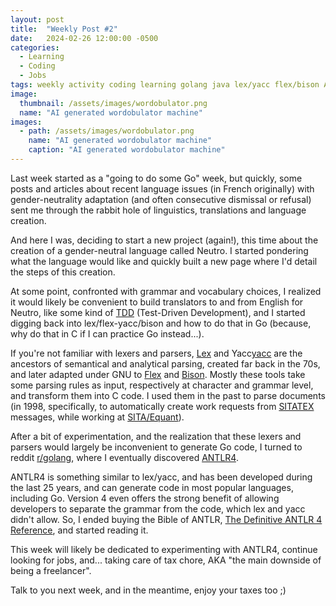 ```yaml
---
layout: post
title:  "Weekly Post #2"
date:   2024-02-26 12:00:00 -0500
categories:
  - Learning
  - Coding
  - Jobs
tags: weekly activity coding learning golang java lex/yacc flex/bison ANTLR4 neutro languages
image:
  thumbnail: /assets/images/wordobulator.png
  name: "AI generated wordobulator machine"
images:
  - path: /assets/images/wordobulator.png
    name: "AI generated wordobulator machine"
    caption: "AI generated wordobulator machine"
---
```

Last week started as a "going to do some Go" week, but quickly, some posts and articles
about recent language issues (in French originally) with gender-neutrality adaptation
(and often consecutive dismissal or refusal) sent me through the rabbit hole of linguistics,
translations and language creation.

And here I was, deciding to start a new project (again!), this time about the creation of a
gender-neutral language called Neutro. I started pondering what the language would like and
quickly built a new page where I'd detail the steps of this creation.

At some point, confronted with grammar and vocabulary choices, I realized it would likely be
convenient to build translators to and from English for Neutro, like some kind of [TDD][TDD]
(Test-Driven Development), and I started digging back into lex/flex-yacc/bison and how to do
that in Go (because, why do that in C if I can practice Go instead...).

If you're not familiar with lexers and parsers, [Lex][lex] and Yacc[yacc] are the ancestors of semantical and
analytical parsing, created far back in the 70s, and later adapted under GNU to [Flex][flex] and [Bison][bison].
Mostly these tools take some parsing rules as input, respectively at character and grammar level, and transform
them into C code. I used them in the past to parse documents (in 1998, specifically, to automatically
create work requests from [SITATEX][SITATEX] messages, while working at [SITA/Equant][SITA]).

After a bit of experimentation, and the realization that these lexers and parsers would largely be
inconvenient to generate Go code, I turned to reddit [r/golang][r-golang], where I eventually discovered
[ANTLR4][ANTLR4].

ANTLR4 is something similar to lex/yacc, and has been developed during the last 25 years, and
can generate code in most popular languages, including Go. Version 4 even offers the strong benefit
of allowing developers to separate the grammar from the code, which lex and yacc didn't allow. So,
I ended buying the Bible of ANTLR, [The Definitive ANTLR 4 Reference][antlr-bible], and started
reading it.

This week will likely be dedicated to experimenting with ANTLR4, continue looking for jobs, and...
taking care of tax chore, AKA "the main downside of being a freelancer".

Talk to you next week, and in the meantime, enjoy your taxes too ;)

[TDD]: https://en.wikipedia.org/wiki/Test-driven_development
[lex]: https://en.wikipedia.org/wiki/Lex_(software)
[yacc]: https://en.wikipedia.org/wiki/Yacc
[flex]: https://en.wikipedia.org/wiki/Flex_(lexical_analyser_generator)
[bison]: https://en.wikipedia.org/wiki/GNU_Bison
[SITATEX]: https://www.sita.aero/solutions/sita-at-airports/sita-communications-and-data-exchange/sitatex-services/
[SITA]: https://en.wikipedia.org/wiki/SITA_(business_services_company)
[r-golang]: https://www.reddit.com/r/golang/
[ANTLR4]: https://www.antlr.org
[antlr-bible]: https://amzn.to/3uXaMQ1